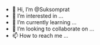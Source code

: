- 👋 Hi, I’m @Suksomprat
- 👀 I’m interested in ...
- 🌱 I’m currently learning ...
- 💞️ I’m looking to collaborate on ...
- 📫 How to reach me ...

<!---
Suksomprat/Suksomprat is a ✨ special ✨ repository because its `README.md` (this file) appears on your GitHub profile.
You can click the Preview link to take a look at your changes.
--->
